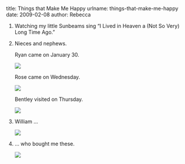title: Things that Make Me Happy
urlname: things-that-make-me-happy
date: 2009-02-08
author: Rebecca

1.  Watching my little Sunbeams sing &ldquo;I Lived in Heaven a (Not So Very)
    Long Time Ago.&rdquo;

2.  Nieces and nephews.
    
    Ryan came on January 30.
    
    <img src="{static}/images/2009-01-31-baby-ryan.jpg" class="img-fluid">
    
    Rose came on Wednesday.
    
    <img src="{static}/images/2009-02-04-baby-rose.jpg" class="img-fluid">
    
    Bentley visited on Thursday.
    
    <img src="{static}/images/2009-02-05-bentley.jpg" class="img-fluid">

3.  William &hellip;
    
    <img src="{static}/images/2008-12-13-sarah-wedding-03.jpg" class="img-fluid">

4.  &hellip; who bought me these.
    
    <img src="{static}/images/2009-02-08-flowers.jpg" class="img-fluid">
